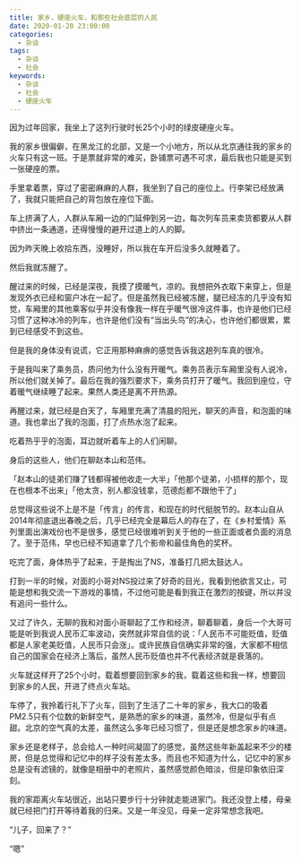 ```yaml
---
title: 家乡，硬座火车，和那些社会底层的人民
date: 2020-01-20 23:00:00
categories: 
  - 杂谈
tags:
  - 杂谈
  - 社会
keywords: 
  - 杂谈
  - 社会
  - 硬座火车
---
```


因为过年回家，我坐上了这列行驶时长25个小时的绿皮硬座火车。

我的家乡很偏僻，在黑龙江的北部，又是一个小地方，所以从北京通往我的家乡的火车只有这一班。于是票就非常的难买，卧铺票可遇不可求，最后我也只能是买到一张硬座的票。

手里拿着票，穿过了密密麻麻的人群，我坐到了自己的座位上。行李架已经放满了，我就只能把自己的背包放在座位下面。

车上挤满了人，人群从车厢一边的门延伸到另一边，每次列车员来卖货都要从人群中挤出一条通道，还得慢慢的避开过道上的人的脚。

因为昨天晚上收拾东西，没睡好，所以我在车开后没多久就睡着了。

然后我就冻醒了。

醒过来的时候，已经是深夜，我摸了摸暖气，凉的。我想把外衣取下来穿上，但是发现外衣已经和窗户冰在一起了。但是虽然我已经被冻醒，腿已经冻的几乎没有知觉，车厢里的其他乘客似乎并没有像我一样在乎暖气很冷这件事，也许是他们已经习惯了这种冰冷的列车，也许是他们没有“当出头鸟”的决心，也许他们都很累，累到已经感受不到这些。

但是我的身体没有说谎，它正用那种麻痹的感觉告诉我这趟列车真的很冷。

于是我叫来了乘务员，质问他为什么没有开暖气。乘务员表示车厢里没有人说冷，所以他们就关掉了。最后在我的强烈要求下，乘务员打开了暖气。我回到座位，守着暖气继续睡了起来。果然人类还是离不开热源。

再醒过来，就已经是白天了，车厢里充满了清晨的阳光，聊天的声音，和泡面的味道。我也拿出了我的泡面，打了点热水泡了起来。

吃着热乎乎的泡面，耳边就听着车上的人们闲聊。

身后的这些人，他们在聊赵本山和范伟。

「赵本山的徒弟们赚了钱都得被他收走一大半」「他那个徒弟，小损样的那个，现在也根本不出来」「他太贪，别人都没钱拿，范德彪都不跟他干了」

总觉得这些说不上是不是「传言」的传言，和现在的时代挺脱节的。赵本山自从2014年彻底退出春晚之后，几乎已经完全是幕后人的存在了，在《乡村爱情》系列里面出演戏份也不是很多，感觉已经很难听到关于他的一些正面或者负面的消息了。至于范伟，早也已经不知道拿了几个影帝和最佳角色的奖杯。

吃完了面，身体热乎了起来，于是掏出了NS，准备打几把太鼓达人。

打到一半的时候，对面的小哥对NS投过来了好奇的目光，我看到他欲言又止，可能是想和我交流一下游戏的事情，不过他可能是看到我正在激烈的按键，所以并没有追问一些什么。

又过了许久，无聊的我和对面小哥聊起了工作和经济，聊着聊着，身后一个大哥可能是听到我说人民币汇率波动，突然就非常自信的说：「人民币不可能贬值，贬值都是人家老美贬值，人民币只会涨」。或许民族自信确实非常的强，大家都不相信自己的国家会在经济上落后，虽然人民币贬值也并不代表经济就是衰落的。

火车就这样开了25个小时，载着想要回到家乡的我，载着这些和我一样，想要回到家乡的人民，开进了终点火车站。

车停了，我拎着行礼下了火车，回到了生活了二十年的家乡，我大口的吸着PM2.5只有个位数的新鲜空气，是熟悉的家乡的味道，虽然冷，但是似乎有点甜。北京的空气真的太差，虽然这么多年已经习惯了，但是还是想念家乡的味道。

家乡还是老样子，总会给人一种时间凝固了的感觉，虽然这些年新盖起来不少的楼房，但是总觉得和记忆中的样子没有差太多。而且也不知道为什么，记忆中的家乡总是没有滤镜的，就像是相册中的老照片，虽然感觉颜色暗淡，但是印象依旧深刻。

我的家距离火车站很近，出站只要步行十分钟就走能进家门。我还没登上楼，母亲就已经把门打开等待着我的归来。又是一年没见，母亲一定非常想念我吧。

“儿子，回来了？”

“嗯”